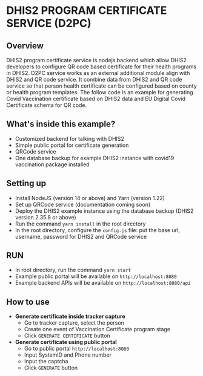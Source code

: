 # DHIS2 PROGRAM CERTIFICATE SERVICE (D2PC)

## Overview
DHIS2 program certificate service is nodejs backend which allow DHIS2 developers to configure QR code based certificate for their health programs in DHIS2. D2PC service works as an external additional module align with DHIS2 and QR code service. It combine data from DHIS2 and QR code service so that person health certificate can be configured based on county or health program templates. The follow code is an example for generating Covid Vaccination certificate based on DHIS2 data and EU Digital Covid Certificate schema for QR code.

## What's inside this example?

- Customized backend for talking with DHIS2
- Simple public portal for certificate generation
- QRCode service
- One database backup for example DHIS2 instance with covid19 vaccination package installed

## Setting up

- Install NodeJS (version 14 or above) and Yarn (version 1.22)
- Set up QRCode service (documentation coming soon)
- Deploy the DHIS2 example instance using the database backup (DHIS2 version 2.35.8 or above)
- Run the command `yarn install` in the root directory
- In the root directory, configure the `config.js` file: put the base url, username, password for DHIS2 and QRCode service

## RUN

- In root directory, run the command `yarn start`
- Example public portal will be available on `http://localhost:8080`
- Example backend APIs will be available on `http://localhost:8080/api`

## How to use

- **Generate certificate inside tracker capture**
  - Go to tracker capture, select the person
  - Create one event of Vaccination Certificate program stage
  - Click `GENERATE CERTIFICATE` button
- **Generate certificate using public portal**
  - Go to public portal `http://localhost:8080`
  - Input SystemID and Phone number
  - Input the captcha
  - Click `GENERATE` button
